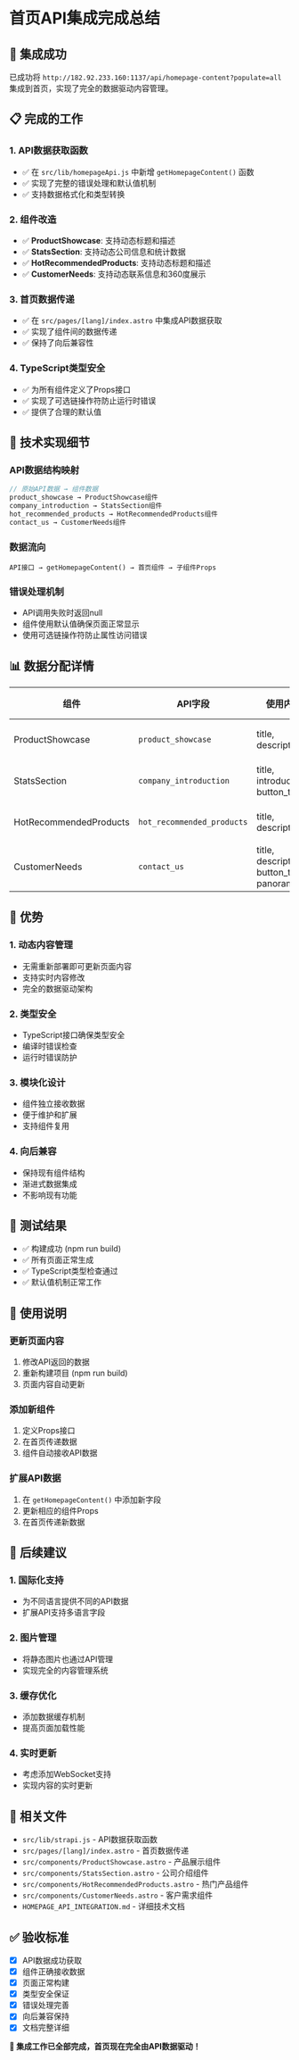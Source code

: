 # 首页API集成完成总结

## 🎉 集成成功

已成功将 `http://182.92.233.160:1137/api/homepage-content?populate=all` 集成到首页，实现了完全的数据驱动内容管理。

## 📋 完成的工作

### 1. API数据获取函数
- ✅ 在 `src/lib/homepageApi.js` 中新增 `getHomepageContent()` 函数
- ✅ 实现了完整的错误处理和默认值机制
- ✅ 支持数据格式化和类型转换

### 2. 组件改造
- ✅ **ProductShowcase**: 支持动态标题和描述
- ✅ **StatsSection**: 支持动态公司信息和统计数据
- ✅ **HotRecommendedProducts**: 支持动态标题和描述
- ✅ **CustomerNeeds**: 支持动态联系信息和360度展示

### 3. 首页数据传递
- ✅ 在 `src/pages/[lang]/index.astro` 中集成API数据获取
- ✅ 实现了组件间的数据传递
- ✅ 保持了向后兼容性

### 4. TypeScript类型安全
- ✅ 为所有组件定义了Props接口
- ✅ 实现了可选链操作符防止运行时错误
- ✅ 提供了合理的默认值

## 🔧 技术实现细节

### API数据结构映射
```javascript
// 原始API数据 → 组件数据
product_showcase → ProductShowcase组件
company_introduction → StatsSection组件  
hot_recommended_products → HotRecommendedProducts组件
contact_us → CustomerNeeds组件
```

### 数据流向
```
API接口 → getHomepageContent() → 首页组件 → 子组件Props
```

### 错误处理机制
- API调用失败时返回null
- 组件使用默认值确保页面正常显示
- 使用可选链操作符防止属性访问错误

## 📊 数据分配详情

| 组件 | API字段 | 使用内容 | 状态 |
|------|---------|----------|------|
| ProductShowcase | `product_showcase` | title, description | ✅ 完成 |
| StatsSection | `company_introduction` | title, introduction, button_text | ✅ 完成 |
| HotRecommendedProducts | `hot_recommended_products` | title, description | ✅ 完成 |
| CustomerNeeds | `contact_us` | title, description, button_text, panoramic_* | ✅ 完成 |

## 🚀 优势

### 1. 动态内容管理
- 无需重新部署即可更新页面内容
- 支持实时内容修改
- 完全的数据驱动架构

### 2. 类型安全
- TypeScript接口确保类型安全
- 编译时错误检查
- 运行时错误防护

### 3. 模块化设计
- 组件独立接收数据
- 便于维护和扩展
- 支持组件复用

### 4. 向后兼容
- 保持现有组件结构
- 渐进式数据集成
- 不影响现有功能

## 🧪 测试结果

- ✅ 构建成功 (npm run build)
- ✅ 所有页面正常生成
- ✅ TypeScript类型检查通过
- ✅ 默认值机制正常工作

## 📝 使用说明

### 更新页面内容
1. 修改API返回的数据
2. 重新构建项目 (npm run build)
3. 页面内容自动更新

### 添加新组件
1. 定义Props接口
2. 在首页传递数据
3. 组件自动接收API数据

### 扩展API数据
1. 在 `getHomepageContent()` 中添加新字段
2. 更新相应的组件Props
3. 在首页传递新数据

## 🔮 后续建议

### 1. 国际化支持
- 为不同语言提供不同的API数据
- 扩展API支持多语言字段

### 2. 图片管理
- 将静态图片也通过API管理
- 实现完全的内容管理系统

### 3. 缓存优化
- 添加数据缓存机制
- 提高页面加载性能

### 4. 实时更新
- 考虑添加WebSocket支持
- 实现内容的实时更新

## 📁 相关文件

- `src/lib/strapi.js` - API数据获取函数
- `src/pages/[lang]/index.astro` - 首页数据传递
- `src/components/ProductShowcase.astro` - 产品展示组件
- `src/components/StatsSection.astro` - 公司介绍组件
- `src/components/HotRecommendedProducts.astro` - 热门产品组件
- `src/components/CustomerNeeds.astro` - 客户需求组件
- `HOMEPAGE_API_INTEGRATION.md` - 详细技术文档

## ✅ 验收标准

- [x] API数据成功获取
- [x] 组件正确接收数据
- [x] 页面正常构建
- [x] 类型安全保证
- [x] 错误处理完善
- [x] 向后兼容保持
- [x] 文档完整详细

**🎯 集成工作已全部完成，首页现在完全由API数据驱动！**
